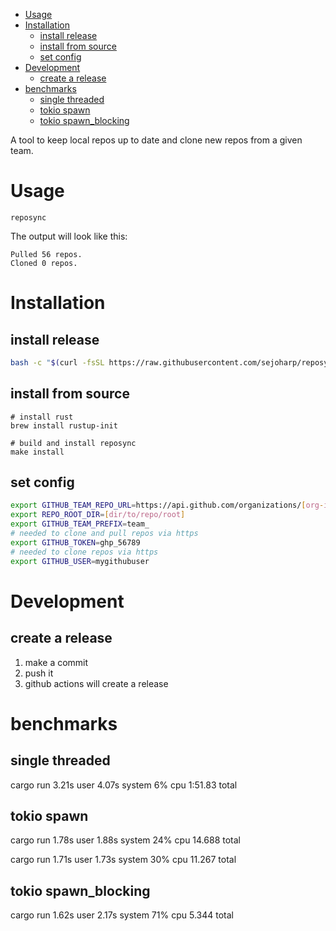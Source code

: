 <!-- TOC -->
- [Usage](#usage)
- [Installation](#installation)
  - [install release](#install-release)
  - [install from source](#install-from-source)
  - [set config](#set-config)
- [Development](#development)
  - [create a release](#create-a-release)
- [benchmarks](#benchmarks)
  - [single threaded](#single-threaded)
  - [tokio spawn](#tokio-spawn)
  - [tokio spawn\_blocking](#tokio-spawn_blocking)
<!-- TOC -->


A tool to keep local repos up to date and clone new repos from a given team.

# Usage

```shell
reposync
```

The output will look like this:

```
Pulled 56 repos.
Cloned 0 repos.
```

# Installation

## install release
```bash
bash -c "$(curl -fsSL https://raw.githubusercontent.com/sejoharp/reposync/refs/heads/main/install.sh)"
```

## install from source
```shell
# install rust
brew install rustup-init

# build and install reposync
make install
```

## set config

```bash
export GITHUB_TEAM_REPO_URL=https://api.github.com/organizations/[org-id]/team/[team-id]/repos
export REPO_ROOT_DIR=[dir/to/repo/root]
export GITHUB_TEAM_PREFIX=team_
# needed to clone and pull repos via https
export GITHUB_TOKEN=ghp_56789
# needed to clone repos via https
export GITHUB_USER=mygithubuser
```

# Development

## create a release
1. make a commit 
2. push it
3. github actions will create a release

# benchmarks
## single threaded
cargo run  3.21s user 4.07s system 6% cpu 1:51.83 total

## tokio spawn
cargo run  1.78s user 1.88s system 24% cpu 14.688 total

cargo run  1.71s user 1.73s system 30% cpu 11.267 total

## tokio spawn_blocking
cargo run  1.62s user 2.17s system 71% cpu 5.344 total
